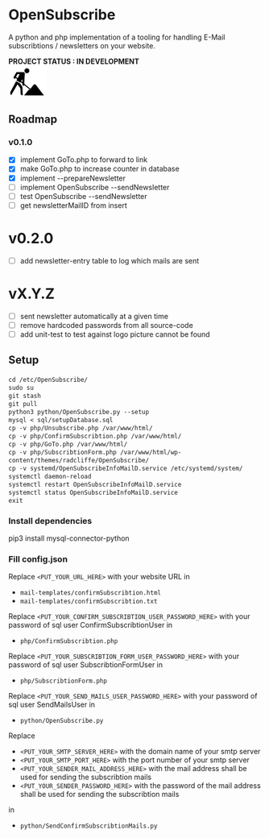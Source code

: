 # OpenSubscribe
A python and php implementation of a tooling for handling E-Mail subscribtions / newsletters on your website.

**PROJECT STATUS : IN DEVELOPMENT**
<br />
<img src="docs/pictures/UnderConstructionIcon.png" width="15%">

## Roadmap

### v0.1.0

- [x] implement GoTo.php to forward to link
- [x] make GoTo.php to increase counter in database
- [x] implement --prepareNewsletter
- [ ] implement OpenSubscribe --sendNewsletter
- [ ] test OpenSubscribe --sendNewsletter
- [ ] get newsletterMailID from insert

# v0.2.0
- [ ] add newsletter-entry table to log which mails are sent

# vX.Y.Z
- [ ] sent newsletter automatically at a given time
- [ ] remove hardcoded passwords from all source-code
- [ ] add unit-test to test against logo picture cannot be found

## Setup
```
cd /etc/OpenSubscribe/
sudo su
git stash
git pull
python3 python/OpenSubscribe.py --setup
mysql < sql/setupDatabase.sql
cp -v php/Unsubscribe.php /var/www/html/
cp -v php/ConfirmSubscribtion.php /var/www/html/
cp -v php/GoTo.php /var/www/html/
cp -v php/SubscribtionForm.php /var/www/html/wp-content/themes/radcliffe/OpenSubscribe/
cp -v systemd/OpenSubscribeInfoMailD.service /etc/systemd/system/
systemctl daemon-reload
systemctl restart OpenSubscribeInfoMailD.service
systemctl status OpenSubscribeInfoMailD.service
exit
```

### Install dependencies
pip3 install mysql-connector-python

### Fill config.json

Replace `<PUT_YOUR_URL_HERE>` with your website URL in
 - `mail-templates/confirmSubscribtion.html`
 - `mail-templates/confirmSubscribtion.txt`

Replace `<PUT_YOUR_CONFIRM_SUBSCRIBTION_USER_PASSWORD_HERE>` with your password of sql user ConfirmSubscribtionUser in
 - `php/ConfirmSubscribtion.php`

Replace `<PUT_YOUR_SUBSCRIBTION_FORM_USER_PASSWORD_HERE>` with your password of sql user SubscribtionFormUser in
 - `php/SubscribtionForm.php`

Replace `<PUT_YOUR_SEND_MAILS_USER_PASSWORD_HERE>` with your password of sql user SendMailsUser in
 - `python/OpenSubscribe.py`

Replace
 - `<PUT_YOUR_SMTP_SERVER_HERE>` with the domain name of your smtp server
 - `<PUT_YOUR_SMTP_PORT_HERE>` with the port number of your smtp server
 - `<PUT_YOUR_SENDER_MAIL_ADDRESS_HERE>` with the mail address shall be used for sending the subscribtion mails
 - `<PUT_YOUR_SENDER_PASSWORD_HERE>` with the password of the mail address shall be used for sending the subscribtion mails

in
 - `python/SendConfirmSubscribtionMails.py`
